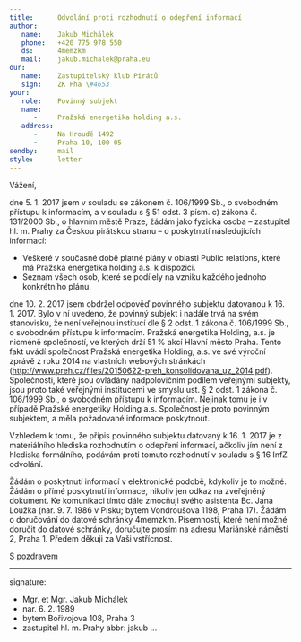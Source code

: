 ```yaml
---
title:      Odvolání proti rozhodnutí o odepření informací
author:
   name:    Jakub Michálek
   phone:   +420 775 978 550
   ds:      4memzkm
   mail:    jakub.michalek@praha.eu
our:
   name:    Zastupitelský klub Pirátů
   sign:    ZK Pha \#4653
your:
   role:    Povinný subjekt
   name:    
      -     Pražská energetika holding a.s.
   address:
      -     Na Hroudě 1492 
      -     Praha 10, 100 05
sendby:     mail
style:      letter
---
```


Vážení,

dne 5. 1. 2017 jsem v souladu se zákonem č. 106/1999 Sb., o svobodném přístupu k informacím, a v souladu s § 51 odst. 3 písm. c) zákona č. 131/2000 Sb., o hlavním městě Praze, žádám jako fyzická osoba – zastupitel hl. m. Prahy za Českou pirátskou stranu –  o poskytnutí následujících informací:

* Veškeré v současné době platné plány v oblasti Public relations, které má Pražská energetika holding a.s. k dispozici.
* Seznam všech osob, které se podílely na vzniku každého jednoho konkrétního plánu.

dne 10. 2. 2017 jsem obdržel odpověď povinného subjektu datovanou k 16. 1. 2017. Bylo v ní uvedeno, že povinný subjekt i nadále trvá na svém stanovisku, že není veřejnou institucí dle § 2 odst. 1 zákona č. 106/1999 Sb., o svobodném přístupu k informacím. Pražská energetika Holding, a.s. je nicméně společností, ve kterých drží 51 % akcí Hlavní město Praha. Tento fakt uvádí společnost Pražská energetika Holding, a.s. ve své výroční zprávě z roku 2014 na vlastních webových stránkách (http://www.preh.cz/files/20150622-preh_konsolidovana_uz_2014.pdf). Společnosti, které jsou ovládány nadpolovičním podílem veřejnými subjekty, jsou proto také veřejnými institucemi ve smyslu ust. § 2 odst. 1 zákona č. 106/1999 Sb., o svobodném přístupu k informacím. Nejinak tomu je i v případě Pražské energetiky Holding a.s. Společnost je proto povinným subjektem, a měla požadované informace poskytnout.

Vzhledem k tomu, že přípis povinného subjektu datovaný k 16. 1. 2017 je z materiálního hlediska rozhodnutím o odepření informací, ačkoliv jím není z hlediska formálního, podávám proti tomuto rozhodnutí v souladu s § 16 InfZ odvolání. 

Žádám o poskytnutí informací v elektronické podobě, kdykoliv je to možné. Žádám o přímé poskytnutí informace, nikoliv jen odkaz na zveřejněný dokument. Ke komunikaci tímto dále zmocňuji svého asistenta Bc. Jana Loužka (nar. 9. 7. 1986 v Písku; bytem Vondroušova 1198, Praha 17). Žádám o doručování do datové schránky 4memzkm. Písemnosti, které není možné doručit do datové schránky, doručujte prosím na adresu Mariánské náměstí 2, Praha 1. Předem děkuji za Vaši vstřícnost.

S pozdravem

---
signature: 
  - Mgr. et Mgr. Jakub Michálek
  - nar. 6. 2. 1989
  - bytem Bořivojova 108, Praha 3
  - zastupitel hl. m. Prahy
abbr:       jakub
...
